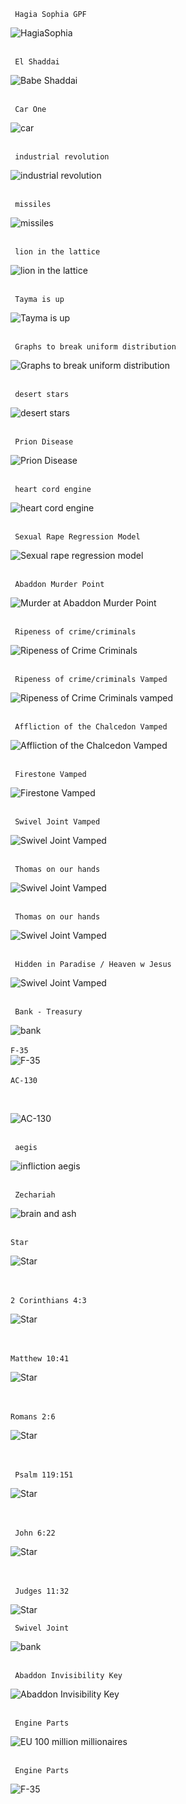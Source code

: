 <code> Hagia Sophia GPF </code><br/>

![HagiaSophia](/art/HagiaSophiaGPF.JPG)
<br/><br/>

<code> El Shaddai </code><br/>

![Babe Shaddai](/art/ElShaddai.JPG)
<br/><br/>

<code> Car One </code><br/>

![car](/art/CarOne.JPG)
<br/><br/>

<code> industrial revolution </code><br/>

![industrial revolution](/art/Industrial%20revolution%202024-3002^x.JPG)
<br/><br/>

<code> missiles </code><br/>

![missiles](/art/Missiles.JPG)
<br/><br/>

<code> lion in the lattice </code><br/>

![lion in the lattice](/art/MoneyisGod.JPG)
<br/><br/>

<code> Tayma is up </code><br/>

![Tayma is up](/art/Taymaisup.JPG)
<br/><br/>

<code> Graphs to break uniform distribution </code><br/>

![Graphs to break uniform distribution](/art/Graphstobreakuniformdistribution.JPG)
<br/><br/>

<code> desert stars </code><br/>

![desert stars](/art/Hellsaw.JPG)
<br/><br/>

<code> Prion Disease </code><br/>

![Prion Disease](/art/PrionDisease.JPG)
<br/><br/>

<code> heart cord engine </code><br/>

![heart cord engine](/art/TheHeartCordEngine.JPG)
<br/><br/>

<code> Sexual Rape Regression Model </code><br/>

![Sexual rape regression model](/art/Sexual%20rape%20regression%20model%20Scorpio.JPG)
<br/><br/>

<code> Abaddon Murder Point </code><br/>

![Murder at Abaddon Murder Point](/art/AbaddonMurderPoint%20purple.JPG)
<br/><br/>

<code> Ripeness of crime/criminals</code><br/>

![Ripeness of Crime Criminals](/art/Ripenessofcrimecriminals.jpg)
<br/><br/>

<code> Ripeness of crime/criminals Vamped</code><br/>

![Ripeness of Crime Criminals vamped](/art/Ripenessofcrimecriminals%20vamped.JPG)
<br/><br/>

<code> Affliction of the Chalcedon Vamped </code><br/>

![Affliction of the Chalcedon Vamped](/art/Afflictionofthrchalcedon%20vamp.jpg)
<br/><br/>

<code> Firestone Vamped </code><br/>

![Firestone Vamped](/art/Firestone%20vamped.jpg)
<br/><br/>

<code> Swivel Joint Vamped </code><br/>

![Swivel Joint Vamped](/art/Swiveljoint%20vamped.jpg)
<br/><br/>

<code> Thomas on our hands </code><br/>

![Swivel Joint Vamped](/art/Thomas%20on%20our%20hands%20vamped.jpg)
<br/><br/>

<code> Thomas on our hands </code><br/>

![Swivel Joint Vamped](/art/Thomas%20on%20our%20hands.jpg)
<br/><br/>

<code> Hidden in Paradise / Heaven w Jesus </code><br/>

![Swivel Joint Vamped](/art/HiddenInParadiseWithJesus.jpg)
<br/><br/>

<code> Bank - Treasury</code><br/>

![bank](/art/synagogue.jpeg)
<br/><br/>
<code>F-35</code>
<br/>
![F-35](/art/F-35.JPG)
<br/><br/>
<code>AC-130</code>

<br/>

![AC-130](/art/Ac130sky.JPG)
<br/><br/>

<code> aegis </code><br/>

![infliction aegis](/art/Inflictionaegis.jpg)
<br/><br/>

<code> Zechariah </code><br/>

![brain and ash](/art/666tacticallygenocidebrainandash.jpg)
<br/><br/>

<code>Star </code>
<br/>

![Star](/art/JewishstarversesPreview2.jpeg)

<br/><br/>
<code>2 Corinthians 4:3</code>
<br/>

![Star](/art/Top%20diamond%20rev%2012.jpeg)

<br/><br/>
<code>Matthew 10:41</code>
<br/>

![Star](/art/Matthew%2010%2041%20upper%20right%20copy.jpeg)

<br/><br/>
<code>Romans 2:6</code>
<br/>

![Star](/art/Bottom%20right%20triangle.jpeg)

<br/><br/>
<code > Psalm 119:151</code>
<br/>

![Star](/art/bottomTriangle.JPG)

<br/><br/>
<code > John 6:22</code>
<br/>

![Star](/art/Bottomleftstar2.JPG)

<br/><br/>
<code> Judges 11:32</code>
<br/>

![Star](/art/BottomRightStar2.jpg)

<code> Swivel Joint </code><br/>

![bank](/art/Swivel%20joint.JPG)
<br/><br/>

<code> Abaddon Invisibility Key </code>

![Abaddon Invisibility Key](/art/Abaddoninvisibilitykey.JPG)
<br/><br/>

<code> Engine Parts</code>

![EU 100 million millionaires](/art/Eu%2050%20millionaires.JPG)
<br/><br/>

<code> Engine Parts</code>

![F-35](/art/Car%20parts%20finish.jpeg)
<br/><br/>
